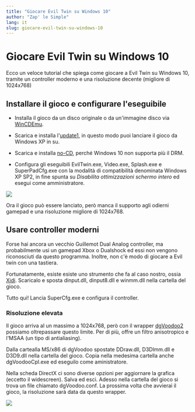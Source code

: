 ```yaml
---
title: "Giocare Evil Twin su Windows 10"
author: "Zap' le Simple"
lang: it
slug: giocare-evil-twin-su-windows-10
---
```


# Giocare Evil Twin su Windows 10

Ecco un veloce tutorial che spiega come giocare a Evil Twin su Windows 10, tramite un controller moderno e una risoluzione decente (migliore di 1024x768)

## Installare il gioco e configurare l'eseguibile



- Installa il gioco da un disco originale o da un'immagine disco via [WinCDEmu](https://github.com/sysprogs/WinCDEmu).

- Scarica e installa l'[update1](/files/), in questo modo puoi lanciare il gioco da Windows XP in su.

- Scarica e installa [no-CD](/files/), perché Windows 10 non supporta più il DRM.

- Configura gli eseguibili EvilTwin.exe, Video.exe, Splash.exe e SuperPadCfg.exe con la modalità di compatibilità denominata Windows XP SP2, in fine spunta su *Disabilita ottimizzazioni schermo intero* ed esegui come amministratore.

![](/images/eviltwin_properties.png)

Ora il gioco può essere lanciato, però manca il supporto agli odierni gamepad e una risoluzione migliore di 1024x768.

## Usare controller moderni

Forse hai ancora un vecchio Guillemot Dual Analog controller, ma probabilmente usi un gamepad Xbox o Dualshock ed essi non vengono riconosciuti da questo programma. Inoltre, non c'è modo di giocare a Evil twin con una tastiera.

Fortunatamente, esiste esiste uno strumento che fa al caso nostro, ossia [Xidi](https://github.com/samuelgr/Xidi). Scaricalo e sposta dinput.dll, dinput8.dll e winmm.dll nella cartella del gioco.

Tutto qui! Lancia SuperCfg.exe e configura il controller.

### Risoluzione elevata

Il gioco arriva al un massimo a 1024x768, però con il wrapper [dgVoodoo2](https://dege.freeweb.hu/dgVoodoo2/dgVoodoo2/#latest-stable-version) possiamo oltrepassare questo limite. Per di più, offre un filtro anisotropico e l'MSAA (un tipo di antialiasing).

Dalla cartealla MS/x86 di dgVoodoo spostate DDraw.dll, D3Dlmm.dll e D3D9.dll nella cartella del gioco. Copia nella medesima cartella anche dgVoodooCpl.exe ed eseguilo come aministratore.

Nella scheda DirectX ci sono diverse opzioni per aggiornare la grafica (eccetto il widescreen). Salva ed esci. Adesso nella cartella del gioco si trova un file chiamato dgVoodoo.conf. La prossima volta che avvierai il gioco, la risoluzione sarà data da questo wrapper.

![](/images/eviltwin_dgvoodoo.png)